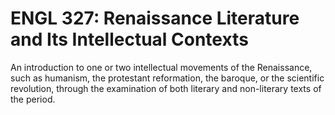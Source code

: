 # ENGL 327: Renaissance Literature and Its Intellectual Contexts

An introduction to one or two intellectual movements of the Renaissance, such as humanism, the protestant reformation, the baroque, or the scientific revolution, through the examination of both literary and non-literary texts of the period.